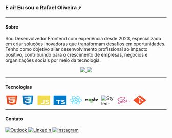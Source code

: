 ### E aí! Eu sou o Rafael Oliveira ⚡  
--------------------------------------------------------------------------------------------  
#### Sobre  
Sou Desenvolvedor Frontend com experiência desde 2023, especializado em criar soluções inovadoras que transformam desafios em oportunidades. Tenho como objetivo aliar desenvolvimento profissional ao impacto positivo, contribuindo para o crescimento de empresas, negócios e organizações sociais por meio da tecnologia.  

<div align="center">
  <a href="https://github.com/rafasdoliveira">
    <img height="150em" src="https://github-readme-stats.vercel.app/api?username=rafasdoliveira&show_icons=true&theme=dark&include_all_commits=true&count_private=true"/>
    <img height="150em" src="https://github-readme-stats.vercel.app/api/top-langs/?username=rafasdoliveira&layout=compact&langs_count=7&theme=dark"/>
  </a>
</div>

---

#### Tecnologias  
<div style="display: flex; flex-wrap: wrap; gap: 10px; margin-top: 10px;">  
  <img align="center" height="30" width="40" src="https://raw.githubusercontent.com/devicons/devicon/master/icons/html5/html5-original.svg" alt="HTML5">
  <img align="center" height="30" width="40" src="https://raw.githubusercontent.com/devicons/devicon/master/icons/css3/css3-original.svg" alt="CSS3">
  <img align="center" height="30" width="40" src="https://raw.githubusercontent.com/devicons/devicon/master/icons/javascript/javascript-plain.svg" alt="JavaScript">
  <img align="center" height="30" width="40" src="https://raw.githubusercontent.com/devicons/devicon/master/icons/typescript/typescript-plain.svg" alt="TypeScript">
  <img align="center" height="30" width="40" src="https://raw.githubusercontent.com/devicons/devicon/master/icons/react/react-original.svg" alt="React">
  <img align="center" height="30" width="40" src="https://raw.githubusercontent.com/devicons/devicon/1119b9f84c0290e0f0b38982099a2bd027a48bf1/icons/nodejs/nodejs-original-wordmark.svg" alt="Node.js">
  <img align="center" height="30" width="40" src="https://a.storyblok.com/f/106378/318x214/059458447e/styled-components.png" alt="Styled-Components">
  <img align="center" height="30" width="40" src="https://raw.githubusercontent.com/devicons/devicon/master/icons/sass/sass-original.svg" alt="Sass">
  <img align="center" height="30" width="40" src="https://raw.githubusercontent.com/devicons/devicon/master/icons/git/git-original.svg" alt="Git">  
</div>

---

#### Contato  
<div>  
  <a href="mailto:rafasdoliveira@outlook.com" target="_blank">
    <img src="https://img.shields.io/badge/Microsoft_Outlook-0078D4?style=for-the-badge&logo=microsoft-outlook&logoColor=white" alt="Outlook">
  </a>
  <a href="https://www.linkedin.com/in/rafasdoliveira/" target="_blank">
    <img src="https://img.shields.io/badge/-LinkedIn-%230077B5?style=for-the-badge&logo=linkedin&logoColor=white" alt="LinkedIn">
  </a>  
  <a href="https://instagram.com/rafasdoliveira" target="_blank">
    <img src="https://img.shields.io/badge/-Instagram-%23E4405F?style=for-the-badge&logo=instagram&logoColor=white" alt="Instagram">
  </a>
</div>

